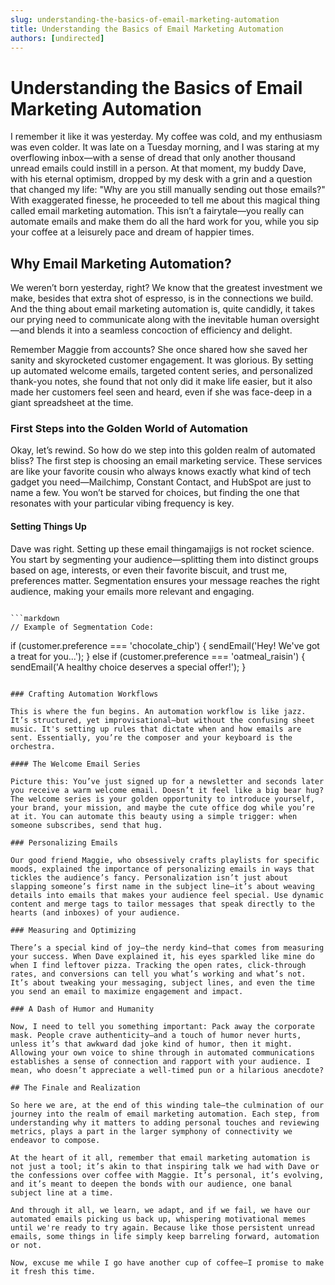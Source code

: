 ```yaml
---
slug: understanding-the-basics-of-email-marketing-automation
title: Understanding the Basics of Email Marketing Automation
authors: [undirected]
---
```



# Understanding the Basics of Email Marketing Automation

I remember it like it was yesterday. My coffee was cold, and my enthusiasm was even colder. It was late on a Tuesday morning, and I was staring at my overflowing inbox—with a sense of dread that only another thousand unread emails could instill in a person. At that moment, my buddy Dave, with his eternal optimism, dropped by my desk with a grin and a question that changed my life: "Why are you still manually sending out those emails?" With exaggerated finesse, he proceeded to tell me about this magical thing called email marketing automation. This isn’t a fairytale—you really can automate emails and make them do all the hard work for you, while you sip your coffee at a leisurely pace and dream of happier times.

## Why Email Marketing Automation?

We weren’t born yesterday, right? We know that the greatest investment we make, besides that extra shot of espresso, is in the connections we build. And the thing about email marketing automation is, quite candidly, it takes our prying need to communicate along with the inevitable human oversight—and blends it into a seamless concoction of efficiency and delight.

Remember Maggie from accounts? She once shared how she saved her sanity and skyrocketed customer engagement. It was glorious. By setting up automated welcome emails, targeted content series, and personalized thank-you notes, she found that not only did it make life easier, but it also made her customers feel seen and heard, even if she was face-deep in a giant spreadsheet at the time.

### First Steps into the Golden World of Automation

Okay, let’s rewind. So how do we step into this golden realm of automated bliss? The first step is choosing an email marketing service. These services are like your favorite cousin who always knows exactly what kind of tech gadget you need—Mailchimp, Constant Contact, and HubSpot are just to name a few. You won’t be starved for choices, but finding the one that resonates with your particular vibing frequency is key.

#### Setting Things Up

Dave was right. Setting up these email thingamajigs is not rocket science. You start by segmenting your audience—splitting them into distinct groups based on age, interests, or even their favorite biscuit, and trust me, preferences matter. Segmentation ensures your message reaches the right audience, making your emails more relevant and engaging.

```

```markdown
// Example of Segmentation Code:

```
if (customer.preference === 'chocolate_chip') {
    sendEmail('Hey! We've got a treat for you...');
} else if (customer.preference === 'oatmeal_raisin') {
    sendEmail('A healthy choice deserves a special offer!');
}
```

### Crafting Automation Workflows

This is where the fun begins. An automation workflow is like jazz. It’s structured, yet improvisational—but without the confusing sheet music. It's setting up rules that dictate when and how emails are sent. Essentially, you’re the composer and your keyboard is the orchestra.

#### The Welcome Email Series

Picture this: You’ve just signed up for a newsletter and seconds later you receive a warm welcome email. Doesn’t it feel like a big bear hug? The welcome series is your golden opportunity to introduce yourself, your brand, your mission, and maybe the cute office dog while you’re at it. You can automate this beauty using a simple trigger: when someone subscribes, send that hug.

### Personalizing Emails

Our good friend Maggie, who obsessively crafts playlists for specific moods, explained the importance of personalizing emails in ways that tickles the audience’s fancy. Personalization isn’t just about slapping someone’s first name in the subject line—it’s about weaving details into emails that makes your audience feel special. Use dynamic content and merge tags to tailor messages that speak directly to the hearts (and inboxes) of your audience.

### Measuring and Optimizing

There’s a special kind of joy—the nerdy kind—that comes from measuring your success. When Dave explained it, his eyes sparkled like mine do when I find leftover pizza. Tracking the open rates, click-through rates, and conversions can tell you what’s working and what’s not. It’s about tweaking your messaging, subject lines, and even the time you send an email to maximize engagement and impact.

### A Dash of Humor and Humanity

Now, I need to tell you something important: Pack away the corporate mask. People crave authenticity—and a touch of humor never hurts, unless it’s that awkward dad joke kind of humor, then it might. Allowing your own voice to shine through in automated communications establishes a sense of connection and rapport with your audience. I mean, who doesn’t appreciate a well-timed pun or a hilarious anecdote?

## The Finale and Realization

So here we are, at the end of this winding tale—the culmination of our journey into the realm of email marketing automation. Each step, from understanding why it matters to adding personal touches and reviewing metrics, plays a part in the larger symphony of connectivity we endeavor to compose.

At the heart of it all, remember that email marketing automation is not just a tool; it’s akin to that inspiring talk we had with Dave or the confessions over coffee with Maggie. It’s personal, it’s evolving, and it’s meant to deepen the bonds with our audience, one banal subject line at a time.

And through it all, we learn, we adapt, and if we fail, we have our automated emails picking us back up, whispering motivational memes until we're ready to try again. Because like those persistent unread emails, some things in life simply keep barreling forward, automation or not.

Now, excuse me while I go have another cup of coffee—I promise to make it fresh this time.
```